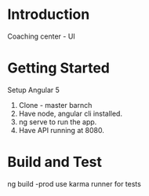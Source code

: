 # Introduction 
Coaching center - UI 

# Getting Started
Setup Angular 5
1.	Clone - master barnch
2.	Have node, angular cli installed.
3.	ng serve to run the app.
4.	Have API running at 8080.

# Build and Test
ng build -prod
use karma runner for tests